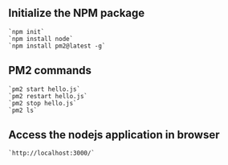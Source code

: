 ## Initialize the NPM package
    `npm init`
    `npm install node`
    `npm install pm2@latest -g`

## PM2 commands
    `pm2 start hello.js`
    `pm2 restart hello.js`
    `pm2 stop hello.js`
    `pm2 ls`

## Access the nodejs application in browser
    `http://localhost:3000/`